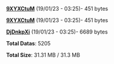 [**9XYXCtuM**](/data/9XYXCtuM.txt) (19/01/23 - 03:25)- 451 bytes

[**9XYXCtuM**](/data/9XYXCtuM.txt) (19/01/23 - 03:25)- 451 bytes

[**DjDnkpXi**](/data/DjDnkpXi.txt) (19/01/23 - 03:25)- 6689 bytes

**Total Datas**: 5205

**Total Size**: 31.31 MB / 31.3 MB